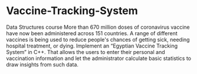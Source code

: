 # Vaccine-Tracking-System
Data Structures course 
More than 670 million doses of coronavirus vaccine have now been administered across 151 countries. A range of different vaccines is being used to reduce people's chances of getting sick, needing hospital treatment, or dying.
Implement an “Egyptian Vaccine Tracking System” in C++. That allows the users to enter their personal and vaccination information and let the administrator calculate basic statistics to draw insights from such data.

